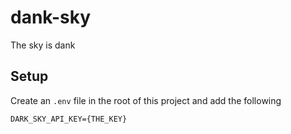 # dank-sky

The sky is dank

## Setup

Create an `.env` file in the root of this project and add the following

```
DARK_SKY_API_KEY={THE_KEY}
```

